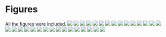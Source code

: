 # Figures
All the figures were included.
![](https://raynamharris.github.io/Thesis/_images/01_abstract.png)
![](https://raynamharris.github.io/Thesis/_images/02_fig1.png)
![](https://raynamharris.github.io/Thesis/_images/02_fig2.png)
![](https://raynamharris.github.io/Thesis/_images/02_laboratory.png)
![](https://raynamharris.github.io/Thesis/_images/11_method.png)
![](https://raynamharris.github.io/Thesis/_images/12_behavior.png)
![](https://raynamharris.github.io/Thesis/_images/13_subfield.png)
![](https://raynamharris.github.io/Thesis/_images/14_DG.png)
![](https://raynamharris.github.io/Thesis/_images/15_CA1.png)
![](https://raynamharris.github.io/Thesis/_images/16_CA1yoked.png)
![](https://raynamharris.github.io/Thesis/_images/20_hypotheses.png)
![](https://raynamharris.github.io/Thesis/_images/210_ceolin.png)
![](https://raynamharris.github.io/Thesis/_images/21_overview.png)
![](https://raynamharris.github.io/Thesis/_images/22_before.png)
![](https://raynamharris.github.io/Thesis/_images/23_proportion.png)
![](https://raynamharris.github.io/Thesis/_images/24_spaceuse.png)
![](https://raynamharris.github.io/Thesis/_images/25_expectedreal.png)
![](https://raynamharris.github.io/Thesis/_images/26_shock.png)
![](https://raynamharris.github.io/Thesis/_images/27_recall.png)
![](https://raynamharris.github.io/Thesis/_images/28_ephys.png)
![](https://raynamharris.github.io/Thesis/_images/29_rnaseq.png)
![](https://raynamharris.github.io/Thesis/_images/30_screenshot.png)
![](https://raynamharris.github.io/Thesis/_images/31_dissociation-01.png)
![](https://raynamharris.github.io/Thesis/_images/32_stress-01.png)
![](https://raynamharris.github.io/Thesis/_images/33_cognitiontest-01.png)
![](https://raynamharris.github.io/Thesis/_images/34_Cembrowski-01.png)
![](https://raynamharris.github.io/Thesis/_images/35_meta123-01.png)
![](https://raynamharris.github.io/Thesis/_images/35_meta1234-01.png)
![](https://raynamharris.github.io/Thesis/_images/APA-01.png)
![](https://raynamharris.github.io/Thesis/_images/ForwardReverse-02.png)
![](https://raynamharris.github.io/Thesis/_images/ForwardReverse-05.png)
